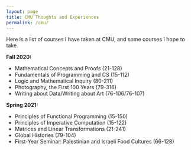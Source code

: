 ```yaml
---
layout: page
title: CMU Thoughts and Experiences
permalink: /cmu/
---
```


Here is a list of courses I have taken at CMU, and some courses I hope to take.

<!---Full course thoughts and reviews [here](courses) --->


**Fall 2020:** 

- Mathematical Concepts and Proofs (21-128)
- Fundamentals of Programming and CS (15-112)
- Logic and Mathematical Inquiry (80-211)
- Photography, the First 100 Years (79-316)
- Writing about Data/Writing about Art (76-106/76-107)

**Spring 2021:**

- Principles of Functional Programming (15-150)
- Principles of Imperative Computation (15-122)
- Matrices and Linear Transformations (21-241)
- Global Histories (79-104)
- First-Year Seminar: Palestinian and Israeli Food Cultures (66-128)

<!---
**Fall 2021:** (Planned)

- Great Ideas in Theoretical Computer Science (15-251)
- Parallel and Sequential Data Structures and Algorithms (15-210)
- Algebraic Structures (21-373)
- Formal Logic (80-310)
--->

